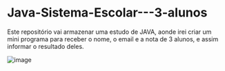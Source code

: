 # Java-Sistema-Escolar---3-alunos
Este repositório vai armazenar uma estudo de JAVA, aonde irei criar um mini programa para receber o nome, o email e a nota de 3 alunos, e assim informar o resultado deles.


![image](https://github.com/TiagoUniverse/Java-Sistema-Escolar---3-alunos/assets/71237410/74eba673-e937-4251-a925-08d3c7a1f354)
